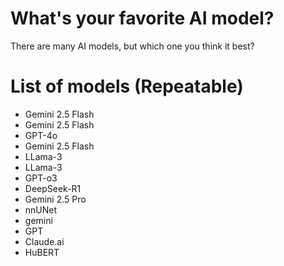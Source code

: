 # What's your favorite AI model?
There are many AI models, but which one you think it best?

# List of models (Repeatable)
- Gemini 2.5 Flash
- Gemini 2.5 Flash
- GPT-4o
- Gemini 2.5 Flash
- LLama-3
- LLama-3
- GPT-o3
- DeepSeek-R1
- Gemini 2.5 Pro
- nnUNet
- gemini
- GPT
- Claude.ai
- HuBERT